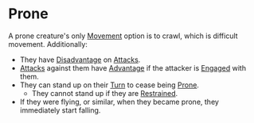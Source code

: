 # Prone

A prone creature's only [Movement](../Combat/Movement.md) option is to crawl, which is difficult movement. Additionally:

- They have [Disadvantage](../Die%20Rolling%20Mechanics/Disadvantage.md) on [Attacks](../Combat/Attack.md).
- [Attacks](../Combat/Attack.md) against them have [Advantage](../Die%20Rolling%20Mechanics/Advantage.md) if the attacker is [Engaged](Engaged.md) with them.
- They can stand up on their [Turn](../Core%20Procedures/Turn.md) to cease being [Prone](Prone.md).
	- They cannot stand up if they are [Restrained](Restrained.md).
- If they were flying, or similar, when they became prone, they immediately start falling.

